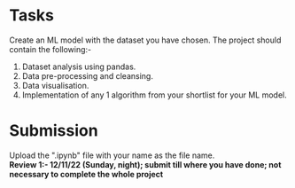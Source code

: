 # Tasks
Create an ML model with the dataset you have chosen. The project should contain the following:-
1. Dataset analysis using pandas.
2. Data pre-processing and cleansing.
3. Data visualisation.
4. Implementation of any 1 algorithm from your shortlist for your ML model.

# Submission
Upload the ".ipynb" file with your name as the file name.<br />
**Review 1:- 12/11/22 (Sunday, night); submit till where you have done; not necessary to complete the whole project**
